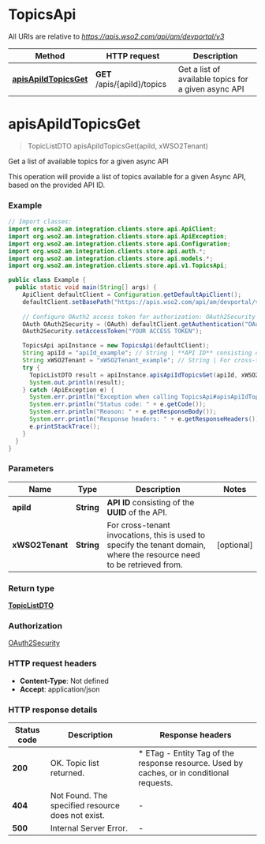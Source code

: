 # TopicsApi

All URIs are relative to *https://apis.wso2.com/api/am/devportal/v3*

Method | HTTP request | Description
------------- | ------------- | -------------
[**apisApiIdTopicsGet**](TopicsApi.md#apisApiIdTopicsGet) | **GET** /apis/{apiId}/topics | Get a list of available topics for a given async API 


<a name="apisApiIdTopicsGet"></a>
# **apisApiIdTopicsGet**
> TopicListDTO apisApiIdTopicsGet(apiId, xWSO2Tenant)

Get a list of available topics for a given async API 

This operation will provide a list of topics available for a given Async API, based on the provided API ID. 

### Example
```java
// Import classes:
import org.wso2.am.integration.clients.store.api.ApiClient;
import org.wso2.am.integration.clients.store.api.ApiException;
import org.wso2.am.integration.clients.store.api.Configuration;
import org.wso2.am.integration.clients.store.api.auth.*;
import org.wso2.am.integration.clients.store.api.models.*;
import org.wso2.am.integration.clients.store.api.v1.TopicsApi;

public class Example {
  public static void main(String[] args) {
    ApiClient defaultClient = Configuration.getDefaultApiClient();
    defaultClient.setBasePath("https://apis.wso2.com/api/am/devportal/v3");
    
    // Configure OAuth2 access token for authorization: OAuth2Security
    OAuth OAuth2Security = (OAuth) defaultClient.getAuthentication("OAuth2Security");
    OAuth2Security.setAccessToken("YOUR ACCESS TOKEN");

    TopicsApi apiInstance = new TopicsApi(defaultClient);
    String apiId = "apiId_example"; // String | **API ID** consisting of the **UUID** of the API. 
    String xWSO2Tenant = "xWSO2Tenant_example"; // String | For cross-tenant invocations, this is used to specify the tenant domain, where the resource need to be   retrieved from. 
    try {
      TopicListDTO result = apiInstance.apisApiIdTopicsGet(apiId, xWSO2Tenant);
      System.out.println(result);
    } catch (ApiException e) {
      System.err.println("Exception when calling TopicsApi#apisApiIdTopicsGet");
      System.err.println("Status code: " + e.getCode());
      System.err.println("Reason: " + e.getResponseBody());
      System.err.println("Response headers: " + e.getResponseHeaders());
      e.printStackTrace();
    }
  }
}
```

### Parameters

Name | Type | Description  | Notes
------------- | ------------- | ------------- | -------------
 **apiId** | **String**| **API ID** consisting of the **UUID** of the API.  |
 **xWSO2Tenant** | **String**| For cross-tenant invocations, this is used to specify the tenant domain, where the resource need to be   retrieved from.  | [optional]

### Return type

[**TopicListDTO**](TopicListDTO.md)

### Authorization

[OAuth2Security](../README.md#OAuth2Security)

### HTTP request headers

 - **Content-Type**: Not defined
 - **Accept**: application/json

### HTTP response details
| Status code | Description | Response headers |
|-------------|-------------|------------------|
**200** | OK. Topic list returned.  |  * ETag - Entity Tag of the response resource. Used by caches, or in conditional requests.  <br>  |
**404** | Not Found. The specified resource does not exist. |  -  |
**500** | Internal Server Error. |  -  |

